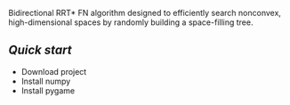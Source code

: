 Bidirectional RRT* FN algorithm designed to efficiently search nonconvex, high-dimensional spaces by randomly building a space-filling tree.

<h2><i> Quick start </i></h2>
<ul>
  <li> Download project </li>
  <li> Install numpy </li>
  <li> Install pygame </li>
</ul>
 
